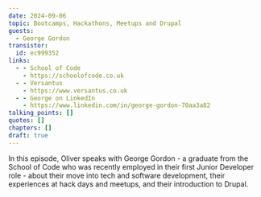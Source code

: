 ```yaml
---
date: 2024-09-06
topic: Bootcamps, Hackathons, Meetups and Drupal
guests:
  - George Gordon
transistor:
  id: ec999352
links:
  - - School of Code
    - https://schoolofcode.co.uk
  - - Versantus
    - https://www.versantus.co.uk
  - - George on LinkedIn
    - https://www.linkedin.com/in/george-gordon-70aa3a82
talking_points: []
quotes: []
chapters: []
draft: true
---
```


In this episode, Oliver speaks with George Gordon - a graduate from the School of Code who was recently employed in their first Junior Developer role - about their move into tech and software development, their experiences at hack days and meetups, and their introduction to Drupal.
